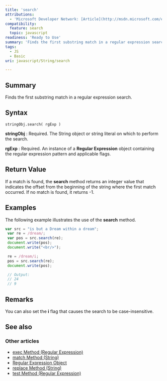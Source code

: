 ```yaml
---
title: 'search'
attributions:
  - 'Microsoft Developer Network: [Article](http://msdn.microsoft.com/en-us/library/ie/tbc7a78k(v=vs.94).aspx)'
compatibility:
  feature: search
  topic: javascript
readiness: 'Ready to Use'
summary: 'Finds the first substring match in a regular expression search.'
tags:
  - JS
  - Basic
uri: javascript/String/search

---
```

## Summary

Finds the first substring match in a regular expression search.

## Syntax

    stringObj.search( rgExp )

**stringObj**
:   Required. The String object or string literal on which to perform the search.

**rgExp**
:   Required. An instance of a **Regular Expression** object containing the regular expression pattern and applicable flags.

## Return Value

If a match is found, the **search** method returns an integer value that indicates the offset from the beginning of the string where the first match occurred. If no match is found, it returns -1.

## Examples

The following example illustrates the use of the **search** method.

``` js
var src = "is but a Dream within a dream";
 var re = /dream/;
 var pos = src.search(re);
 document.write(pos);
 document.write("<br/>");

 re = /dream/i;
 pos = src.search(re);
 document.write(pos);

 // Output:
 // 24
 // 9
```

## Remarks

You can also set the **i** flag that causes the search to be case-insensitive.

## See also

### Other articles

-   [exec Method (Regular Expression)](/javascript/regular_expression/exec)
-   [match Method (String)](/javascript/String/match)
-   [Regular Expression Object](/javascript/regular_expression)
-   [replace Method (String)](/javascript/String/replace)
-   [test Method (Regular Expression)](/javascript/regular_expression/test)

